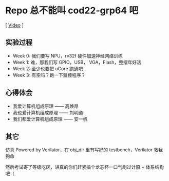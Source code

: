 # Repo 总不能叫 cod22-grp64 吧

[ [Video](https://www.bilibili.com/video/BV1J24y1Q7s2/) ]


## 实验过程
- Week 0: 我们要写 NPU，rv32f 硬件加速神经网络训练
- Week 1: 难，那我们写 GPIO，USB， VGA，Flash，整摆年好活
- Week 2: 至少也要把 uCore 跑通吧
- Week 3: 有空吗？跑一下监控程序？

## 心得体会
- 我爱计算机组成原理 —— 高焕昂
- 我也爱计算机组成原理 —— 刘明道
- 我们都爱计算机组成原理 —— 安一帆

## 其它

仿真 Powered by Verilator，在 obj_dir 里有写好的 testbench，Verilator 救我狗命

然后考试寄了等级吃灰，讲真的你们赶紧搞个龙芯杯一口气刷过计原 + 体系结构吧（
